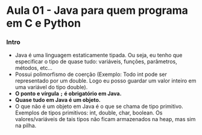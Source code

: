 # Aula 01 - Java para quem programa em C e Python

### Intro
* Java é uma linguagem estaticamente tipada. Ou seja, eu tenho que especificar o tipo de quase tudo: variáveis, funções, parâmetros, métodos, etc...
* Possui polimorfismo de coerção (Exemplo: Todo int pode ser representado por um double. Logo eu posso guardar um valor inteiro em uma variável do tipo double).
* __O ponto e vírgula ```;``` é obrigatório em Java.__
* __Quase tudo em Java é um objeto.__
* O que não é um objeto em Java é o que se chama de tipo primitivo. Exemplos de tipos primitivos: int, double, char, boolean. Os valores/variáveis de tais tipos não ficam armazenados na heap, mas sim na pilha.
